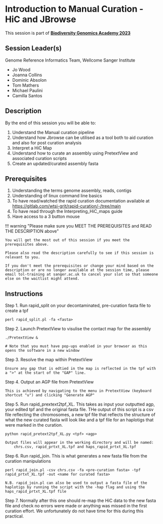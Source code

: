 # Introduction to Manual Curation - HiC and JBrowse

This session is part of [**Biodiversity Genomics Academy 2023**](https://BGA23.org)

## Session Leader(s)

Genome Reference Informatics Team, Wellcome Sanger Institute

- Jo Wood
- Joanna Collins
- Dominic Absolon
- Tom Mathers
- Michael Paulini
- Camilla Santos

## Description

By the end of this session you will be able to:

1. Understand the Manual curation pipeline
2. Understand how Jbrowse can be utilised as a tool both to  aid curation and also for post curation analysis
3. Interpret a HiC Map
4. Understand how to curate an assembly using PretextView and associated curation scripts
5. Create an updated/curated assembly fasta

## Prerequisites

1. Understanding the terms genome assembly, reads, contigs
2. Understanding of linux command line basics
3. To have read/watched the rapid curation documentation available at <https://gitlab.com/wtsi-grit/rapid-curation/-/tree/main>
4. To have read through the Interpreting_HiC_maps guide
5. Have access to a 3 button mouse

!!! warning "Please make sure you MEET THE PREREQUISITES and READ THE DESCRIPTION above"

    You will get the most out of this session if you meet the prerequisites above.

    Please also read the description carefully to see if this session is relevant to you.
    
    If you don't meet the prerequisites or change your mind based on the description or are no longer available at the session time, please email tol-training at sanger.ac.uk to cancel your slot so that someone else on the waitlist might attend.


## Instructions

Step 1. Run rapid_split on your decontaminated, pre-curation fasta file to create a tpf

    perl rapid_split.pl -fa <fasta>

Step 2. Launch PretextView to visulise the contact map for the assembly

    ./PretextView &

    # Note that you must have pop-ups enabled in your browser as this opens the software in a new window

Step 3. Resolve the map within PretextView
    
    Ensure any gap that is edtied in the map is reflected in the tpf with a ">" at the start of the "GAP" line.

Step 4. Output an AGP file from PretextView

    This is achieved by navigating to the menu in PretextView (keyboard shortcut "u") and clicking "Generate AGP" 

Step 5. Run rapid_prextext2tpf_XL. This takes as input your outputted agp, your edited tpf and the original fasta file. THe output of this script is a csv file reflecting the chromosomes, a new tpf file that reflects the structure of what the new curated fasta will look like and a tpf file for an haplotigs that were marked in the curation.

    python rapid_pretext2tpf_XL.py <tpf> <agp>
    
    Output files will appear in the working directory and will be named: 
        chrs.csv, rapid_prtxt_XL.tpf and haps_rapid_prtxt_XL.tpf 

Step 6. Run rapid_join. This is what generates a new fasta file from the curation manipulations

    perl rapid_join.pl -csv chrs.csv -fa <pre-curation fasta> -tpf rapid_prtxt_XL.tpf -out <name for curated fasta> 

    N.B. rapid_join.pl can also be used to output a fasta file of the haplotigs by running the script with the -hap flag and using the haps_rapid_prtxt_XL.tpf file 

Step 7. Normally after this one should re-map the HiC data to the new fasta file and check no errors were made or anything was missed in the first curation effort. We unfortunately do not have time for this during this practical. 
